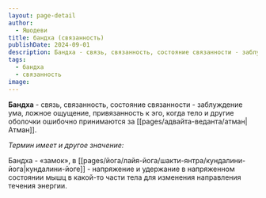 ```yaml
---
layout: page-detail
author:
  - Яшодеви
title: бандха (связанность)
publishDate: 2024-09-01
description: Бандха - связь, связанность, состояние связанности - заблуждение ума, ложное ощущение, привязанность к эго, когда тело и другие оболочки ошибочно принимаются за Атман.
tags:
  - бандха
  - связанность
image:
---
```

**Бандха** - связь, связанность, состояние связанности - заблуждение ума, ложное ощущение, привязанность к эго, когда тело и другие оболочки ошибочно принимаются за [[pages/адвайта-веданта/атман|Атман]].

 *Термин имеет и другое значение:*

Бандха -  «замок», в [[pages/йога/лайя-йога/шакти-янтра/кундалини-йога|кундалини-йоге]] - напряжение и удержание в напряженном состоянии мышц в какой-то части тела для изменения направления течения энергии.

